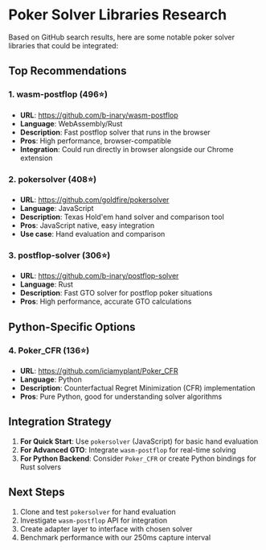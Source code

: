 # Poker Solver Libraries Research

Based on GitHub search results, here are some notable poker solver libraries that could be integrated:

## Top Recommendations

### 1. **wasm-postflop** (496⭐)
- **URL**: https://github.com/b-inary/wasm-postflop
- **Language**: WebAssembly/Rust
- **Description**: Fast postflop solver that runs in the browser
- **Pros**: High performance, browser-compatible
- **Integration**: Could run directly in browser alongside our Chrome extension

### 2. **pokersolver** (408⭐)
- **URL**: https://github.com/goldfire/pokersolver
- **Language**: JavaScript
- **Description**: Texas Hold'em hand solver and comparison tool
- **Pros**: JavaScript native, easy integration
- **Use case**: Hand evaluation and comparison

### 3. **postflop-solver** (306⭐)
- **URL**: https://github.com/b-inary/postflop-solver
- **Language**: Rust
- **Description**: Fast GTO solver for postflop poker situations
- **Pros**: High performance, accurate GTO calculations

## Python-Specific Options

### 4. **Poker_CFR** (136⭐)
- **URL**: https://github.com/iciamyplant/Poker_CFR
- **Language**: Python
- **Description**: Counterfactual Regret Minimization (CFR) implementation
- **Pros**: Pure Python, good for understanding solver algorithms

## Integration Strategy

1. **For Quick Start**: Use `pokersolver` (JavaScript) for basic hand evaluation
2. **For Advanced GTO**: Integrate `wasm-postflop` for real-time solving
3. **For Python Backend**: Consider `Poker_CFR` or create Python bindings for Rust solvers

## Next Steps

1. Clone and test `pokersolver` for hand evaluation
2. Investigate `wasm-postflop` API for integration
3. Create adapter layer to interface with chosen solver
4. Benchmark performance with our 250ms capture interval
